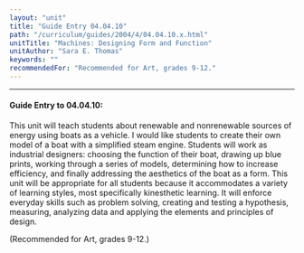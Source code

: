 ```yaml
---
layout: "unit"
title: "Guide Entry 04.04.10"
path: "/curriculum/guides/2004/4/04.04.10.x.html"
unitTitle: "Machines: Designing Form and Function"
unitAuthor: "Sara E. Thomas"
keywords: ""
recommendedFor: "Recommended for Art, grades 9-12."
---
```

<body>
<hr/>
 <h4>
  Guide Entry to 04.04.10:
 </h4>
 <p>
  This unit will teach students about renewable and nonrenewable sources of energy using boats as a vehicle. I would like students to create their own model of a boat with a simplified steam engine. Students will work as industrial designers: choosing the function of their boat, drawing up blue prints, working through a series of models, determining how to increase efficiency, and finally addressing the aesthetics of the boat as a form. This unit will be appropriate for all students because it accommodates a variety of learning styles, most specifically kinesthetic learning. It will enforce everyday skills such as problem solving, creating and testing a hypothesis, measuring, analyzing data and applying the elements and principles of design.
 </p>
<p>
  (Recommended for Art, grades 9-12.)
 </p>

</body>